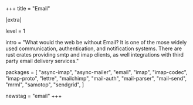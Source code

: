 +++
title = "Email"

[extra]

level = 1

intro = "What would the web be without Email? It is one of the mose widely used communication, authentication, and notification systems. There are rust crates providing smtp and imap clients, as well integrations with third party email delivery services."

packages = [
  "async-imap",
  "async-mailer",
  "email",
  "imap",
  "imap-codec",
  "imap-proto",
  "lettre",
  "mailchimp",
  "mail-auth",
  "mail-parser",
  "mail-send",
  "mrml",
  "samotop",
  "sendgrid",
]

newstag = "email"
+++
